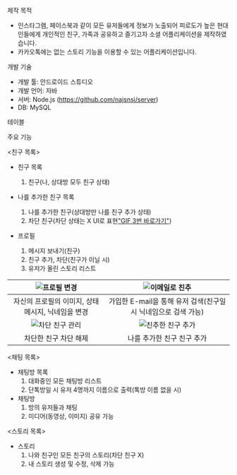 제작 목적
  * 인스타그램, 페이스북과 같이 모든 유저들에게 정보가 노출되어 피로도가 높은 현대인들에게 개인적인 친구, 가족과 공유하고 즐기고자 소셜 어플리케이션을 제작하였습니다.
  *  카카오톡에는 없는 스토리 기능을 이용할 수 있는 어플리케이션입니다.

개발 기술
  * 개발 툴: 안드로이드 스튜디오
  * 개발 언어: 자바
  * 서버: Node.js (https://github.com/najsnsj/server)
  * DB: MySQL

테이블

주요 기능

<친구 목록>
 * 친구 목록
   1. 친구(나, 상대방 모두 친구 상태)

 * 나를 추가한 친구 목록
   1. 나를 추가한 친구(상대방만 나를 친구 추가 상태)
   2. 차단 친구(차단 상태는 X UI로 표현["GIF 3번 바로가기"](#차단-친구-관리))

 * 프로필
   1. 메시지 보내기(친구)
   2. 친구 추가, 차단(친구가 이닐 시)
   3. 유저가 올린 스토리 리스트

| ![프로필 변경](https://github.com/user-attachments/assets/a0e30770-3ed0-4b8f-950c-1d0097a50a80) | ![이메일로 친추](https://github.com/user-attachments/assets/51f467a4-a094-4b3e-879e-991252442e49) |
|:----------------------------------------------:|:----------------------------------------------:|
| 자신의 프로필의 이미지, 상태메시지, 닉네임을 변경 | 가입한 E-mail을 통해 유저 검색(친구일 시 닉네임으로 검색 가능) |
| <a id="차단-친구-관리"></a>![차단 친구 관리](https://github.com/user-attachments/assets/1d61a347-8f0d-482a-a5e6-8d6a3e0da9cc) | ![친추한 친구 추가](https://github.com/user-attachments/assets/567bd807-4cb8-40b4-85f7-1233bddcdcf7) |
| 차단한 친구 차단 해제 | 나를 추가한 친구 친구 추가 |

<채팅 목록>
 * 채팅방 목록
    1. 대화중인 모든 채팅방 리스트
    2. 단톡방일 시 유저 4명까지 이름으로 출력(톡방 이름 없을 시)
 * 채팅방
    1. 방의 유저들과 채팅
    2. 미디어(동영상, 이미지) 공유 가능

 <스토리 목록>
  * 스토리
    1. 나와 친구인 모든 친구의 스토리(차단 친구 X)
    2. 내 스토리 생성 및 수정, 삭제 가능   
    
